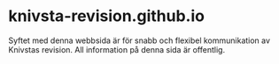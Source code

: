 # knivsta-revision.github.io

Syftet med denna webbsida är för snabb och flexibel kommunikation av Knivstas revision. All information på denna sida är offentlig.
